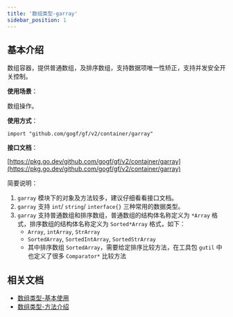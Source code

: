 ```yaml
---
title: '数组类型-garray'
sidebar_position: 1
---
```


## 基本介绍

数组容器，提供普通数组，及排序数组，支持数据项唯一性矫正，支持并发安全开关控制。

**使用场景**：

数组操作。

**使用方式**：

```
import "github.com/gogf/gf/v2/container/garray"
```

**接口文档**：

[https://pkg.go.dev/github.com/gogf/gf/v2/container/garray](https://pkg.go.dev/github.com/gogf/gf/v2/container/garray)

简要说明：

1. `garray` 模块下的对象及方法较多，建议仔细看看接口文档。
2. `garray` 支持 `int`/ `string`/ `interface{}` 三种常用的数据类型。
3. `garray` 支持普通数组和排序数组，普通数组的结构体名称定义为 `*Array` 格式，排序数组的结构体名称定义为 `Sorted*Array` 格式，如下：
   - `Array`, `intArray`, `StrArray`
   - `SortedArray`, `SortedIntArray`, `SortedStrArray`
   - 其中排序数组 `SortedArray`，需要给定排序比较方法，在工具包 `gutil` 中也定义了很多 `Comparator*` 比较方法

## 相关文档

- [数组类型-基本使用](output/goframe-v2.3-md/组件列表/数据结构/数组类型-garray/数组类型-基本使用)
- [数组类型-方法介绍](output/goframe-v2.3-md/组件列表/数据结构/数组类型-garray/数组类型-方法介绍)